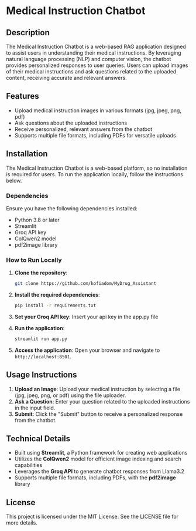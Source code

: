 
# **Medical Instruction Chatbot**

## **Description**
The Medical Instruction Chatbot is a web-based RAG application designed to assist users in understanding their medical instructions. By leveraging natural language processing (NLP) and computer vision, the chatbot provides personalized responses to user queries. Users can upload images of their medical instructions and ask questions related to the uploaded content, receiving accurate and relevant answers.

## **Features**
- Upload medical instruction images in various formats (jpg, jpeg, png, pdf)
- Ask questions about the uploaded instructions
- Receive personalized, relevant answers from the chatbot
- Supports multiple file formats, including PDFs for versatile uploads

## **Installation**
The Medical Instruction Chatbot is a web-based platform, so no installation is required for users. To run the application locally, follow the instructions below.

### **Dependencies**
Ensure you have the following dependencies installed:
- Python 3.8 or later
- Streamlit
- Groq API key
- ColQwen2 model
- pdf2image library

### **How to Run Locally**
1. **Clone the repository**:
   ```bash
   git clone https://github.com/kofiadom/MyDrug_Assistant
   ```
2. **Install the required dependencies**:
   ```bash
   pip install -r requirements.txt
   ```
3. **Set your Groq API key**:
   Insert your api key in the app.py file

4. **Run the application**:
   ```bash
   streamlit run app.py
   ```
5. **Access the application**:
   Open your browser and navigate to `http://localhost:8501`.

## **Usage Instructions**
1. **Upload an Image**: Upload your medical instruction by selecting a file (jpg, jpeg, png, or pdf) using the file uploader.
2. **Ask a Question**: Enter your question related to the uploaded instructions in the input field.
3. **Submit**: Click the "Submit" button to receive a personalized response from the chatbot.


## **Technical Details**
- Built using **Streamlit**, a Python framework for creating web applications
- Utilizes the **ColQwen2** model for efficient image indexing and search capabilities
- Leverages the **Groq API** to generate chatbot responses from Llama3.2
- Supports multiple file formats, including PDFs, with the **pdf2image** library

## **License**
This project is licensed under the MIT License. See the LICENSE file for more details.
